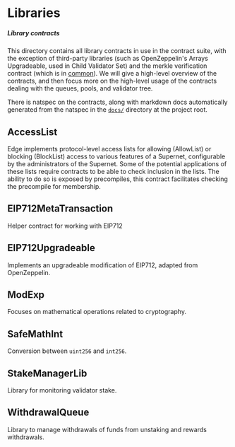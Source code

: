 # Libraries
##### Library contracts

This directory contains all library contracts in use in the contract suite, with the exception of third-party libraries (such as OpenZeppelin's Arrays Upgradeable, used in Child Validator Set) and the merkle verification contract (which is in [common](../common/)). We will give a high-level overview of the contracts, and then focus more on the high-level usage of the contracts dealing with the queues, pools, and validator tree.

There is natspec on the contracts, along with markdown docs automatically generated from the natspec in the [`docs/`](../../docs/) directory at the project root.

## AccessList

Edge implements protocol-level access lists for allowing (AllowList) or blocking (BlockList) access to various features of a Supernet, configurable by the administrators of the Supernet. Some of the potential applications of these lists require contracts to be able to check inclusion in the lists. The ability to do so is exposed by precompiles, this contract facilitates checking the precompile for membership.

## EIP712MetaTransaction

Helper contract for working with EIP712

## EIP712Upgradeable

Implements an upgradeable modification of EIP712, adapted from OpenZeppelin.
## ModExp

Focuses on mathematical operations related to cryptography.

## SafeMathInt

Conversion between `uint256` and `int256`.

## StakeManagerLib

Library for monitoring validator stake.

## WithdrawalQueue

Library to manage withdrawals of funds from unstaking and rewards withdrawals.
